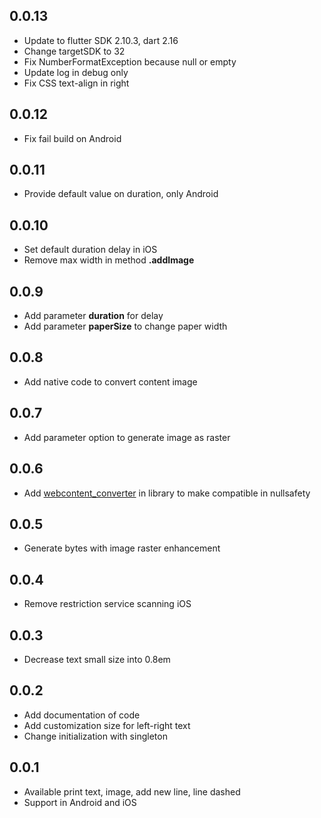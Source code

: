 ## 0.0.13

* Update to flutter SDK 2.10.3, dart 2.16
* Change targetSDK to 32
* Fix NumberFormatException because null or empty
* Update log in debug only
* Fix CSS text-align in right

## 0.0.12

* Fix fail build on Android

## 0.0.11

* Provide default value on duration, only Android

## 0.0.10

* Set default duration delay in iOS
* Remove max width in method **.addImage**

## 0.0.9

* Add parameter **duration** for delay
* Add parameter **paperSize** to change paper width

## 0.0.8

* Add native code to convert content image

## 0.0.7

* Add parameter option to generate image as raster

## 0.0.6

* Add [webcontent_converter](https://pub.dev/packages/webcontent_converter) in library to make 
  compatible in nullsafety

## 0.0.5

* Generate bytes with image raster enhancement

## 0.0.4

* Remove restriction service scanning iOS

## 0.0.3

* Decrease text small size into 0.8em

## 0.0.2

* Add documentation of code
* Add customization size for left-right text
* Change initialization with singleton

## 0.0.1

* Available print text, image, add new line, line dashed
* Support in Android and iOS
